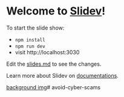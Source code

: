# Welcome to [Slidev](https://github.com/slidevjs/slidev)!

To start the slide show:

- `npm install`
- `npm run dev`
- visit http://localhost:3030

Edit the [slides.md](./slides.md) to see the changes.

Learn more about Slidev on [documentations](https://sli.dev/).


[background img](https://unsplash.com/photos/a-pole-with-a-bunch-of-stickers-on-it-gpjvRZyavZc?utm_content=creditShareLink&utm_medium=referral&utm_source=unsplash)# avoid-cyber-scams
